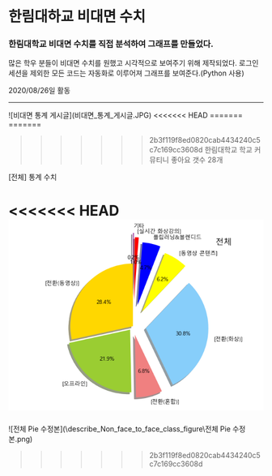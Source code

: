 # 한림대하교 비대면 수치

### 한림대학교 비대면 수치를 직접 분석하여 그래프를 만들었다.

많은 학우 분들이 비대면 수치를 원했고 시각적으로 보여주기 위해 제작되었다.
로그인 세션을 제외한 모든 코드는 자동화로 이루어져 그래프를 보여준다.(Python 사용)

2020/08/26일 활동

<hr>
![비대면 통계 게시글](비대면_통계_게시글.JPG)
<<<<<<< HEAD
=======
=======

>>>>>>> 2b3f119f8ed0820cab4434240c5c7c169cc3608d
한림대학교 학교 커뮤티니 좋아요 갯수 28개



[전체] 통계 수치

<<<<<<< HEAD
![전체 Pie 수정본](\describe_Non_face_to_face_class_figure\전체_Pie_수정본.png)
=======

![전체 Pie 수정본](\describe_Non_face_to_face_class_figure\전체 Pie 수정본.png)
>>>>>>> 2b3f119f8ed0820cab4434240c5c7c169cc3608d

